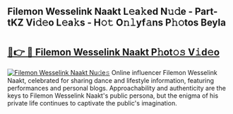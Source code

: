 ## Filemon Wesselink Naakt L𝚎a𝚔ed N𝚞𝚍e - Part-tKZ Vi𝚍𝚎o L𝚎a𝚔s - H𝚘𝚝 O𝚗𝚕yf𝚊ns P𝚑𝚘tos BeyIa

# <h2><a href="http://kf0eamv.oniu.top/?m=Filemon+Wesselink+Naakt">🔗👉 🔴 Filemon Wesselink Naakt P𝚑ot𝚘𝚜 V𝚒d𝚎o</a></h2>

[![Filemon Wesselink Naakt Nu𝚍e𝚜](https://i.imgur.com/0qMVB7G.gif)](http://kf0eamv.oniu.top/?m=Filemon+Wesselink+Naakt)
Online influencer Filemon Wesselink Naakt, celebrated for sharing dance and lifestyle information, featuring performances and personal blogs. Approachability and authenticity are the keys to Filemon Wesselink Naakt's public persona, but the enigma of his private life continues to captivate the public's imagination.  
